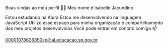 Boas vindas ao meu perfil 💙💙
Meu nome é Isabelle Jacundino

Estou estudando na Alura
Estou me desenvolvendo na linguagem JavaScript
Utilizo esse espaço para minha organização e compartilhamento dos meu projetos desenvolvidos
Você pode entrar em contato comigo 📫

00001078636850sp@al.educacao.sp.gov.br
